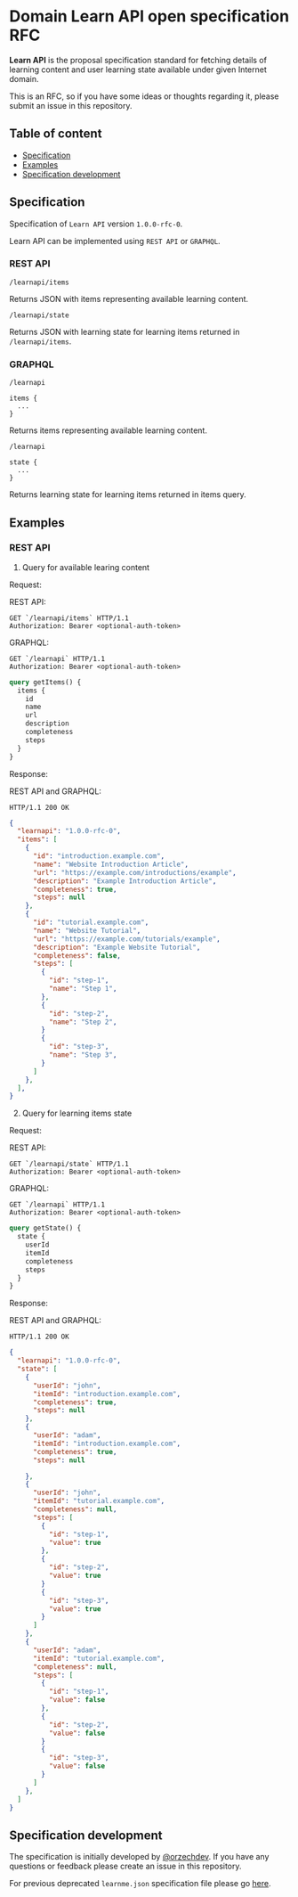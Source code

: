 # Domain Learn API open specification RFC

<b>Learn API</b> is the proposal specification standard for fetching details of learning content and user learning state available under given Internet domain.

This is an RFC, so if you have some ideas or thoughts regarding it, please submit an issue in this repository.

## Table of content

- [Specification](#specification)
- [Examples](#examples)
- [Specification development](#specification-development)

## Specification

Specification of `Learn API` version `1.0.0-rfc-0`.

Learn API can be implemented using `REST API` or `GRAPHQL`.

### REST API

`/learnapi/items`

Returns JSON with items representing available learning content.

`/learnapi/state`

Returns JSON with learning state for learning items returned in `/learnapi/items`.

### GRAPHQL

`/learnapi`

```
items {
  ...
}
```

Returns items representing available learning content.

`/learnapi`

```
state {
  ...
}
```

Returns learning state for learning items returned in items query.

## Examples

### REST API

1. Query for available learing content

Request:

REST API:

```http
GET `/learnapi/items` HTTP/1.1
Authorization: Bearer <optional-auth-token>
```

GRAPHQL:

```http
GET `/learnapi` HTTP/1.1
Authorization: Bearer <optional-auth-token>
```

```graphql
query getItems() {
  items {
    id
    name
    url
    description
    completeness
    steps
  }
}
```

Response:

REST API and GRAPHQL:

```http
HTTP/1.1 200 OK
```

```json
{
  "learnapi": "1.0.0-rfc-0",
  "items": [
    {
      "id": "introduction.example.com",
      "name": "Website Introduction Article",
      "url": "https://example.com/introductions/example",
      "description": "Example Introduction Article",
      "completeness": true,
      "steps": null
    },
    {
      "id": "tutorial.example.com",
      "name": "Website Tutorial",
      "url": "https://example.com/tutorials/example",
      "description": "Example Website Tutorial",
      "completeness": false,
      "steps": [
        {
          "id": "step-1",
          "name": "Step 1",
        },
        {
          "id": "step-2",
          "name": "Step 2",
        }
        {
          "id": "step-3",
          "name": "Step 3",
        }
      ]
    },
  ],
}
```

2. Query for learning items state

Request:

REST API:

```http
GET `/learnapi/state` HTTP/1.1
Authorization: Bearer <optional-auth-token>
```

GRAPHQL:

```http
GET `/learnapi` HTTP/1.1
Authorization: Bearer <optional-auth-token>
```

```graphql
query getState() {
  state {
    userId
    itemId
    completeness
    steps
  }
}
```

Response:

REST API and GRAPHQL:

```http
HTTP/1.1 200 OK
```

```json
{
  "learnapi": "1.0.0-rfc-0",
  "state": [
    {
      "userId": "john",
      "itemId": "introduction.example.com",
      "completeness": true,
      "steps": null
    },
    {
      "userId": "adam",
      "itemId": "introduction.example.com",
      "completeness": true,
      "steps": null

    },
    {
      "userId": "john",
      "itemId": "tutorial.example.com",
      "completeness": null,
      "steps": [
        {
          "id": "step-1",
          "value": true
        },
        {
          "id": "step-2",
          "value": true
        }
        {
          "id": "step-3",
          "value": true
        }
      ]
    },
    {
      "userId": "adam",
      "itemId": "tutorial.example.com",
      "completeness": null,
      "steps": [
        {
          "id": "step-1",
          "value": false
        },
        {
          "id": "step-2",
          "value": false
        }
        {
          "id": "step-3",
          "value": false
        }
      ]
    },
  ]
}
```

## Specification development

The specification is initially developed by [@orzechdev](https://github.com/orzechdev). If you have any questions or feedback please create an issue in this repository.

For previous deprecated `learnme.json` specification file please go [here](LEARNAPI.md).
